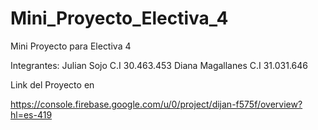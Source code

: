 # Mini_Proyecto_Electiva_4
Mini Proyecto para Electiva 4

Integrantes:
Julian Sojo C.I 30.463.453
Diana Magallanes C.I 31.031.646

Link del Proyecto en 

https://console.firebase.google.com/u/0/project/dijan-f575f/overview?hl=es-419


